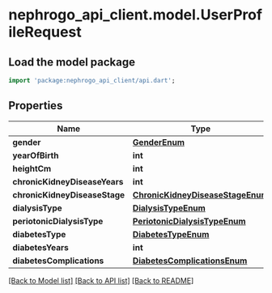 # nephrogo_api_client.model.UserProfileRequest

## Load the model package
```dart
import 'package:nephrogo_api_client/api.dart';
```

## Properties
Name | Type | Description | Notes
------------ | ------------- | ------------- | -------------
**gender** | [**GenderEnum**](GenderEnum.md) |  | 
**yearOfBirth** | **int** |  | [optional] 
**heightCm** | **int** |  | 
**chronicKidneyDiseaseYears** | **int** |  | 
**chronicKidneyDiseaseStage** | [**ChronicKidneyDiseaseStageEnum**](ChronicKidneyDiseaseStageEnum.md) |  | 
**dialysisType** | [**DialysisTypeEnum**](DialysisTypeEnum.md) |  | 
**periotonicDialysisType** | [**PeriotonicDialysisTypeEnum**](PeriotonicDialysisTypeEnum.md) |  | [optional] 
**diabetesType** | [**DiabetesTypeEnum**](DiabetesTypeEnum.md) |  | [optional] 
**diabetesYears** | **int** |  | [optional] 
**diabetesComplications** | [**DiabetesComplicationsEnum**](DiabetesComplicationsEnum.md) |  | [optional] 

[[Back to Model list]](../README.md#documentation-for-models) [[Back to API list]](../README.md#documentation-for-api-endpoints) [[Back to README]](../README.md)


